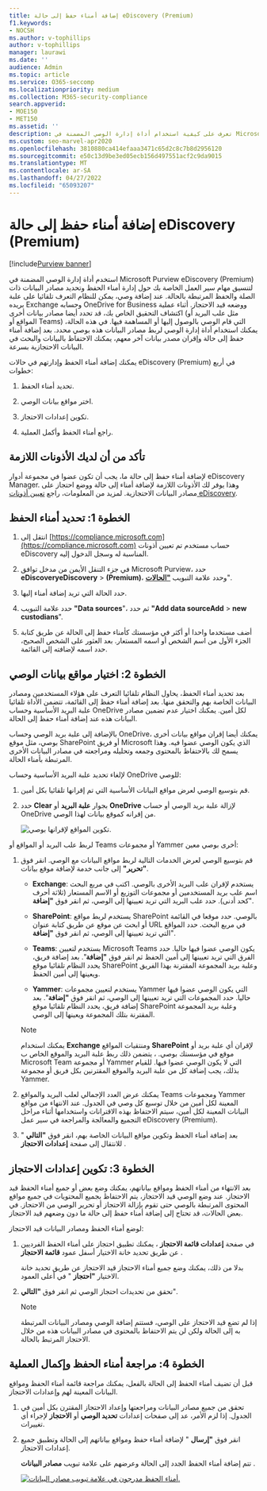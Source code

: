 ```yaml
---
title: إضافة أمناء حفظ إلى حالة eDiscovery (Premium)
f1.keywords:
- NOCSH
ms.author: v-tophillips
author: v-tophillips
manager: laurawi
ms.date: ''
audience: Admin
ms.topic: article
ms.service: O365-seccomp
ms.localizationpriority: medium
ms.collection: M365-security-compliance
search.appverid:
- MOE150
- MET150
ms.assetid: ''
description: تعرف على كيفية استخدام أداة إدارة الوصي المضمنة في Microsoft Purview eDiscovery (Premium) لتنسيق مهام سير العمل وتحديد مصادر البيانات ذات الصلة في حالة ما.
ms.custom: seo-marvel-apr2020
ms.openlocfilehash: 3810880ca414efaaa3471c65d2c8c7b8d2956120
ms.sourcegitcommit: e50c13d9be3ed05ecb156d497551acf2c9da9015
ms.translationtype: MT
ms.contentlocale: ar-SA
ms.lasthandoff: 04/27/2022
ms.locfileid: "65093207"
---
```

# <a name="add-custodians-to-an-ediscovery-premium-case"></a>إضافة أمناء حفظ إلى حالة eDiscovery (Premium)

[!include[Purview banner](../includes/purview-rebrand-banner.md)]

استخدم أداة إدارة الوصي المضمنة في Microsoft Purview eDiscovery (Premium) لتنسيق مهام سير العمل الخاصة بك حول إدارة أمناء الحفظ وتحديد مصادر البيانات ذات الصلة والحفظ المرتبطة بالحالة. عند إضافة وصي، يمكن للنظام التعرف تلقائيا على علبة بريده Exchange وحسابه OneDrive for Business ووضعه قيد الاحتجاز. أثناء عملية اكتشاف التحقيق الخاص بك، قد تحدد أيضا مصادر بيانات أخرى (مثل علب البريد أو المواقع أو Teams) التي قام الوصي بالوصول إليها أو المساهمة فيها. في هذه الحالة، يمكنك استخدام أداة إدارة الوصي لربط مصادر البيانات هذه بوصي محدد. بعد إضافة أمناء حفظ إلى حالة وإقران مصدر بيانات آخر معهم، يمكنك الاحتفاظ بالبيانات والبحث في البيانات الاحتجازية بسرعة.

يمكنك إضافة أمناء الحفظ وإدارتهم في حالات eDiscovery (Premium) في أربع خطوات:

1. تحديد أمناء الحفظ.

2. اختر مواقع بيانات الوصي.

3. تكوين إعدادات الاحتجاز.

4. راجع أمناء الحفظ وأكمل العملية.

## <a name="make-sure-you-have-the-necessary-permissions"></a>تأكد من أن لديك الأذونات اللازمة

لإضافة أمناء حفظ إلى حالة ما، يجب أن تكون عضوا في مجموعة أدوار eDiscovery Manager. وهذا يوفر لك الأذونات اللازمة لإضافة أمناء إلى حالة ووضع احتجاز على مصادر البيانات الاحتجازية. لمزيد من المعلومات، راجع [تعيين أذونات eDiscovery](get-started-with-advanced-ediscovery.md#step-2-assign-ediscovery-permissions).

## <a name="step-1-identify-custodians"></a>الخطوة 1: تحديد أمناء الحفظ

1. انتقل إلى [https://compliance.microsoft.com](https://compliance.microsoft.com) حساب مستخدم تم تعيين أذونات eDiscovery المناسبة له وسجل الدخول إليه.

2. في جزء التنقل الأيمن من مدخل توافق Microsoft Purview، حدد **eDiscoveryeDiscovery** >  **(Premium)**، وحدد علامة التبويب [**"الحالات**](https://go.microsoft.com/fwlink/p/?linkid=2173764)".

3. حدد الحالة التي تريد إضافة أمناء إليها.

4. حدد علامة التبويب **"Data sources**"، ثم حدد **"Add data sourceAdd** >  **new custodians**".

5. أضف مستخدما واحدا أو أكثر في مؤسستك كأمناء حفظ إلى الحالة عن طريق كتابة الجزء الأول من اسم الشخص أو اسمه المستعار. بعد العثور على الشخص الصحيح، حدد اسمه لإضافته إلى القائمة.

## <a name="step-2-choose-custodian-data-locations"></a>الخطوة 2: اختيار مواقع بيانات الوصي

بعد تحديد أمناء الحفظ، يحاول النظام تلقائيا التعرف على هؤلاء المستخدمين ومصادر البيانات الخاصة بهم والتحقق منها. بعد إضافة أمناء حفظ إلى القائمة، تتضمن الأداة تلقائيا علبة البريد الأساسية وحساب OneDrive لكل أمين. يمكنك اختيار عدم تضمين مصادر البيانات هذه عند إضافة أمناء حفظ إلى الحالة.

بالإضافة إلى علبة بريد الوصي وحساب OneDrive، يمكنك أيضا إقران مواقع بيانات أخرى بوصي، مثل موقع SharePoint أو فريق Microsoft الذي يكون الوصي عضوا فيه. وهذا يسمح لك بالاحتفاظ بالمحتوى وجمعه وتحليله ومراجعته في مصادر البيانات الأخرى المرتبطة بأمناء الحالة.

لإلغاء تحديد علبة البريد الأساسية وحساب OneDrive للوصي:

1. قم بتوسيع الوصي لعرض مواقع البيانات الأساسية التي تم إقرانها تلقائيا بكل أمين.

2. حدد **Clear** بجوار **علبة البريد** أو **OneDrive** لإزالة علبة بريد الوصي أو حساب OneDrive من إقرانه كموقع بيانات لهذا الوصي.

   ![تكوين المواقع لإقرانها بوصي.](../media/ConfigureCustodianLocations.png)

لربط علب البريد أو المواقع أو Teams أو مجموعات Yammer أخرى بوصي معين:

1. قم بتوسيع الوصي لعرض الخدمات التالية لربط مواقع البيانات مع الوصي. انقر فوق **"تحرير"** إلى جانب خدمة لإضافة موقع بيانات.

   - **Exchange**: يستخدم لإقران علب البريد الأخرى بالوصي. اكتب في مربع البحث اسم علب بريد المستخدمين أو مجموعات التوزيع أو الاسم المستعار (ثلاثة أحرف كحد أدنى). حدد علب البريد التي تريد تعيينها إلى الوصي، ثم انقر فوق **"إضافة**".

   - **SharePoint**: يستخدم لربط مواقع SharePoint بالوصي. حدد موقعا في القائمة أو ابحث عن موقع عن طريق كتابة عنوان URL في مربع البحث. حدد المواقع التي تريد تعيينها إلى الوصي، ثم انقر فوق **"إضافة**".

   - **Teams**: يستخدم لتعيين Microsoft Teams يكون الوصي عضوا فيها حاليا. حدد الفرق التي تريد تعيينها إلى أمين الحفظ ثم انقر فوق **"إضافة**". بعد إضافة فريق، يحدد النظام تلقائيا موقع SharePoint وعلبة بريد المجموعة المقترنة بهذا الفريق ويعينها إلى أمين الحفظ.

   - **Yammer**: يستخدم لتعيين مجموعات Yammer التي يكون الوصي عضوا فيها حاليا. حدد المجموعات التي تريد تعيينها إلى الوصي، ثم انقر فوق **"إضافة**". بعد إضافة فريق، يحدد النظام تلقائيا موقع SharePoint وعلبة بريد المجموعة المقترنة بتلك المجموعة ويعينها إلى الوصي.

   > [!NOTE]
   > يمكنك استخدام **Exchange** ومنتقيات المواقع **SharePoint** لإقران أي علبة بريد أو موقع في مؤسستك بوصي. ، يتضمن ذلك ربط علبة البريد والموقع الخاص ب Microsoft Team أو مجموعة Yammer التي لا يكون الوصي عضوا فيها. للقيام بذلك، يجب إضافة كل من علبة البريد والموقع المقترنين بكل فريق أو مجموعة Yammer.

2. يمكنك عرض العدد الإجمالي لعلب البريد والمواقع Teams ومجموعات Yammer المعينة لكل أمين من خلال توسيع كل وصي في الجدول. عند الانتهاء من مواقع البيانات المعينة لكل أمين، سيتم الاحتفاظ بهذه الاقترانات واستخدامها أثناء مراحل التجميع والمعالجة والمراجعة في سير عمل eDiscovery (Premium).

3. بعد إضافة أمناء الحفظ وتكوين مواقع البيانات الخاصة بهم، انقر فوق **"التالي** " للانتقال إلى صفحة **إعدادات الاحتجاز** .  

## <a name="step-3-configure-hold-settings"></a>الخطوة 3: تكوين إعدادات الاحتجاز

 بعد الانتهاء من أمناء الحفظ ومواقع بياناتهم، يمكنك وضع بعض أو جميع أمناء الحفظ قيد الاحتجاز. عند وضع الوصي قيد الاحتجاز، يتم الاحتفاظ بجميع المحتويات في جميع مواقع المحتوى المرتبطة بالوصي حتى تقوم بإزالة الاحتجاز أو تحرير الوصي من الاحتجاز. في بعض الحالات، قد تحتاج إلى إضافة أمناء حفظ إلى حالة ما دون وضعهم قيد الاحتجاز.

لوضع أمناء الحفظ ومصادر البيانات قيد الاحتجاز:

1. في صفحة **إعدادات قائمة الاحتجاز** ، يمكنك تطبيق احتجاز على أمناء الحفظ الفرديين عن طريق تحديد خانة الاختيار أسفل عمود **قائمة الاحتجاز** .

   بدلا من ذلك، يمكنك وضع جميع أمناء الاحتجاز قيد الاحتجاز عن طريق تحديد خانة الاختيار **"احتجاز** " في أعلى العمود.

2. تحقق من تحديدات احتجاز الوصي ثم انقر فوق **"التالي**".

   > [!NOTE]
   > إذا لم تضع قيد الاحتجاز على الوصي، فستتم إضافة الوصي ومصادر البيانات المرتبطة به إلى الحالة ولكن لن يتم الاحتفاظ بالمحتوى في مصادر البيانات هذه من خلال الاحتجاز المرتبط بالحالة.

## <a name="step-4-review-the-custodians-and-complete-the-process"></a>الخطوة 4: مراجعة أمناء الحفظ وإكمال العملية

قبل أن تضيف أمناء الحفظ إلى الحالة بالفعل، يمكنك مراجعة قائمة أمناء الحفظ ومواقع البيانات المعينة لهم وإعدادات الاحتجاز.

1. تحقق من جميع مصادر البيانات ومراجعتها وإعداد الاحتجاز المقترن بكل أمين في الجدول. إذا لزم الأمر، عد إلى صفحات إعدادات **تحديد الوصي** أو **الاحتجاز** لإجراء أي تغييرات.

2. انقر فوق **"إرسال** " لإضافة أمناء حفظ ومواقع بياناتهم إلى الحالة وتطبيق جميع إعدادات الاحتجاز.

   تتم إضافة أمناء الحفظ الجدد إلى الحالة وعرضهم على علامة تبويب **مصادر البيانات** .

   [![أمناء الحفظ مدرجون في علامة تبويب مصادر البيانات.](../media/DataSourcesTab.png) ](../media/DataSourcesTab.png#lightbox)
